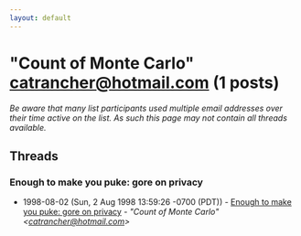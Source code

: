 ```yaml
---
layout: default
---
```


# "Count of Monte Carlo" <catrancher@hotmail.com> (1 posts)

_Be aware that many list participants used multiple email addresses over their time active on the list. As such this page may not contain all threads available._

## Threads

### Enough to make you puke: gore on privacy
+ 1998-08-02 (Sun, 2 Aug 1998 13:59:26 -0700 (PDT)) - [Enough to make you puke: gore on privacy](/archive/1998/08/9f269224d2446ffae5be7927f4ebcfc2486e2d530f73f59aa68d06ad0ee55a09) - _"Count of Monte Carlo" \<catrancher@hotmail.com\>_


